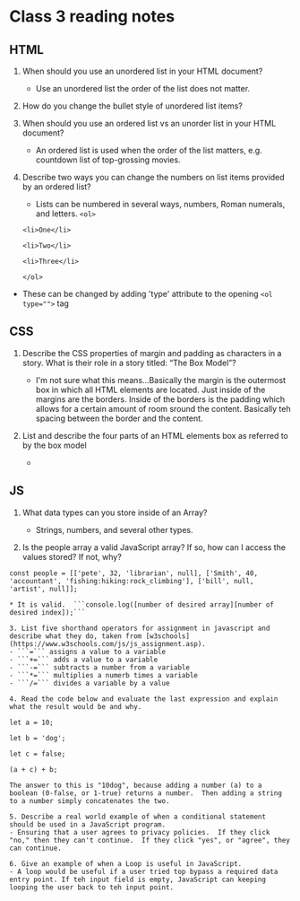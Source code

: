 # Class 3 reading notes

## HTML

1. When should you use an unordered list in your HTML document?
    - Use an unordered list the order of the list does not matter.
2. How do you change the bullet style of unordered list items?
3. When should you use an ordered list vs an unorder list in your HTML document?
    - An ordered list is used when the order of the list matters, e.g. countdown list of top-grossing movies.
4. Describe two ways you can change the numbers on list items provided by an ordered list?

   - Lists can be numbered in several ways, numbers, Roman numerals, and letters.
    ```<ol>```

    ```<li>One</li>```

    ```<li>Two</li>```

    ```<li>Three</li>```

    ```</ol>```  

- These can be changed by adding 'type' attribute to the opening ```<ol type="">``` tag

## CSS

1. Describe the CSS properties of margin and padding as characters in a story. What is their role in a story titled: “The Box Model”?
    - I'm not sure what this means...Basically the margin is the outermost box in which all HTML elements are located.  Just inside of the margins are the borders.  Inside of the borders is the padding which allows for a certain amount of room sround the content.  Basically teh spacing between the border and the content.  

2. List and describe the four parts of an HTML elements box as referred to by the box model

    -

## JS

1. What data types can you store inside of an Array?
    - Strings, numbers, and several other types.

2. Is the people array a valid JavaScript array? If so, how can I access the values stored? If not, why?

 ```const people = [['pete', 32, 'librarian', null], ['Smith', 40, 'accountant', 'fishing:hiking:rock_climbing'], ['bill', null, 'artist', null]];```

    * It is valid.  ```console.log([number of desired array][number of desired index]);```

    3. List five shorthand operators for assignment in javascript and describe what they do, taken from [w3schools](https://www.w3schools.com/js/js_assignment.asp).
    - ```=``` assigns a value to a variable
    - ```+=``` adds a value to a variable
    - ```-=``` subtracts a number from a variable
    - ```*=``` multiplies a numerb times a variable
    - ```/=``` divides a variable by a value

    4. Read the code below and evaluate the last expression and explain what the result would be and why.

 ```let a = 10;```

 ```let b = 'dog';```

 ```let c = false;```

 ```(a + c) + b;```

    The answer to this is "10dog", because adding a number (a) to a boolean (0-false, or 1-true) returns a number.  Then adding a string to a number simply concatenates the two.  

    5. Describe a real world example of when a conditional statement should be used in a JavaScript program.
    - Ensuring that a user agrees to privacy policies.  If they click "no," then they can't continue.  If they click "yes", or "agree", they can continue.  

    6. Give an example of when a Loop is useful in JavaScript.
    - A loop would be useful if a user tried top bypass a required data entry point. If teh input field is empty, JavaScript can keeping looping the user back to teh input point.
